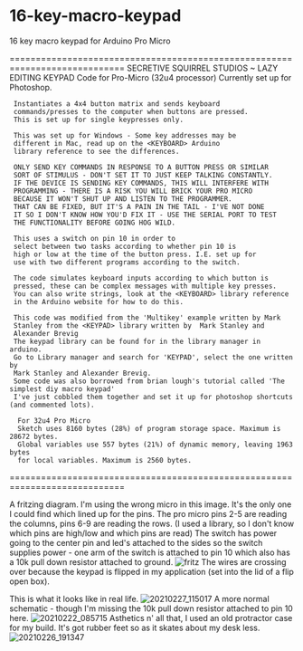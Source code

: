 # 16-key-macro-keypad
16 key macro keypad for Arduino Pro Micro

============================================================================
     SECRETIVE SQUIRREL STUDIOS ~ LAZY EDITING KEYPAD
     Code for Pro-Micro (32u4 processor)
     Currently set up for Photoshop.
     
     Instantiates a 4x4 button matrix and sends keyboard 
     commands/presses to the computer when buttons are pressed.
     This is set up for single keypresses only.
     
     This was set up for Windows - Some key addresses may be 
     different in Mac, read up on the <KEYBOARD> Arduino 
     library reference to see the differences.
     
     ONLY SEND KEY COMMANDS IN RESPONSE TO A BUTTON PRESS OR SIMILAR 
     SORT OF STIMULUS - DON'T SET IT TO JUST KEEP TALKING CONSTANTLY.
     IF THE DEVICE IS SENDING KEY COMMANDS, THIS WILL INTERFERE WITH 
     PROGRAMMING - THERE IS A RISK YOU WILL BRICK YOUR PRO MICRO
     BECAUSE IT WON'T SHUT UP AND LISTEN TO THE PROGRAMMER. 
     THAT CAN BE FIXED, BUT IT'S A PAIN IN THE TAIL - I'VE NOT DONE
     IT SO I DON'T KNOW HOW YOU'D FIX IT - USE THE SERIAL PORT TO TEST
     THE FUNCTIONALITY BEFORE GOING HOG WILD.
     
     This uses a switch on pin 10 in order to
     select between two tasks according to whether pin 10 is 
     high or low at the time of the button press. I.E. set up for 
     use with two different programs according to the switch.
     
     The code simulates keyboard inputs according to which button is 
     pressed, these can be complex messages with multiple key presses.
     You can also write strings, look at the <KEYBOARD> library reference
     in the Arduino website for how to do this.
     
     This code was modified from the 'Multikey' example written by Mark 
     Stanley from the <KEYPAD> library written by  Mark Stanley and 
     Alexander Brevig  
     The keypad library can be found for in the library manager in arduino. 
     Go to Library manager and search for 'KEYPAD', select the one written by
     Mark Stanley and Alexander Brevig.
     Some code was also borrowed from brian lough's tutorial called 'The simplest diy macro keypad'
     I've just cobbled them together and set it up for photoshop shortcuts (and commented lots).
      
      For 32u4 Pro Micro
      Sketch uses 8160 bytes (28%) of program storage space. Maximum is 28672 bytes.
      Global variables use 557 bytes (21%) of dynamic memory, leaving 1963 bytes 
      for local variables. Maximum is 2560 bytes.
    
============================================================================
 
 A fritzing diagram. I'm using the wrong micro in this image. It's the only one I could find which lined up for the pins.
 The pro micro pins 2-5 are reading the columns, pins 6-9 are reading the rows. (I used a library, so I don't know which pins are high/low and which pins are read)
 The switch has power going to the center pin and led's attached to the sides so the switch supplies power - one arm of the switch is attached to pin 10 which also has a 10k pull down resistor attached to ground.
 ![fritz](https://user-images.githubusercontent.com/39419544/109363481-8fcd9b00-78f1-11eb-89c5-80b19dbe5c40.JPG)
The wires are crossing over because the keypad is flipped in my application (set into the lid of a flip open box).

This is what it looks like in real life.
![20210227_115017](https://user-images.githubusercontent.com/39419544/109363846-5f3a3100-78f2-11eb-9446-2093c213a6dd.jpg)
A more normal schematic - though I'm missing the 10k pull down resistor attached to pin 10 here.
![20210222_085715](https://user-images.githubusercontent.com/39419544/109363817-4df12480-78f2-11eb-9ef9-15ef679e697b.jpg)
Asthetics n' all that, I used an old protractor case for my build. It's got rubber feet so as it skates about my desk less.
![20210226_191347](https://user-images.githubusercontent.com/39419544/109363836-5a757d00-78f2-11eb-8fe1-45667ed55e22.jpg)
